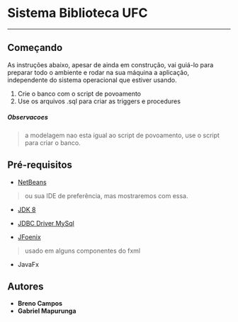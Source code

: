 # Sistema Biblioteca UFC
---
## Começando
As instruções abaixo, apesar de ainda em construção, vai guiá-lo para preparar todo o ambiente e rodar na sua máquina a aplicação, independente do sistema operacional que estiver usando.

1. Crie o banco com o script de povoamento
2. Use os arquivos .sql para criar as triggers e procedures


##### Observacoes
> a modelagem nao esta igual ao script de povoamento, use o script para criar o banco.

## Pré-requisitos
* [NetBeans](https://netbeans.org/downloads/)
> ou sua IDE de preferência, mas mostraremos com essa.
* [JDK 8](https://www.oracle.com/technetwork/java/javase/downloads/jdk8-downloads-2133151.html)

* [JDBC Driver MySql](https://dev.mysql.com/downloads/connector/j/)

* [JFoenix](https://github.com/jfoenixadmin/JFoenix) 
> usado em alguns componentes do fxml

* JavaFx

## Autores
* **Breno Campos**
* **Gabriel Mapurunga**

<!-- talvez tenha que adicionar o FontAwesoneFX -->
